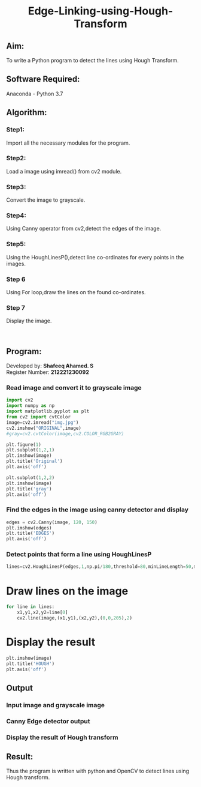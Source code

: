 # <p align="center">Edge-Linking-using-Hough-Transform</p>
## Aim:
To write a Python program to detect the lines using Hough Transform.

## Software Required:
Anaconda - Python 3.7

## Algorithm:
### Step1:
Import all the necessary modules for the program.
### Step2:
Load a image using imread() from cv2 module.
### Step3:
Convert the image to grayscale.
### Step4:
Using Canny operator from cv2,detect the edges of the image.
### Step5:
Using the HoughLinesP(),detect line co-ordinates for every points in the images.
### Step 6
Using For loop,draw the lines on the found co-ordinates.
### Step 7
Display the image.

</br>

## Program:
Developed by: **Shafeeq Ahamed. S**
</br>
Register Number: **212221230092**

### Read image and convert it to grayscale image
```py
import cv2
import numpy as np
import matplotlib.pyplot as plt
from cv2 import cvtColor
image=cv2.imread("img.jpg")
cv2.imshow("ORIGINAL",image)
#gray=cv2.cvtColor(image,cv2.COLOR_RGB2GRAY)

plt.figure(1)
plt.subplot(1,2,1)
plt.imshow(image)
plt.title('Original')
plt.axis('off')

plt.subplot(1,2,2)
plt.imshow(image)
plt.title('gray')
plt.axis('off')
```
### Find the edges in the image using canny detector and display
```py
edges = cv2.Canny(image, 120, 150)
plt.imshow(edges)
plt.title('EDGES')
plt.axis('off')
```
### Detect points that form a line using HoughLinesP
```py
lines=cv2.HoughLinesP(edges,1,np.pi/180,threshold=80,minLineLength=50,maxLineGap=250)
```
# Draw lines on the image
```py
for line in lines:
    x1,y1,x2,y2=line[0]
    cv2.line(image,(x1,y1),(x2,y2),(0,0,205),2)
```
# Display the result
```py
plt.imshow(image)
plt.title('HOUGH')
plt.axis('off')
```
## Output

### Input image and grayscale image
### Canny Edge detector output
### Display the result of Hough transform


## Result:
Thus the program is written with python and OpenCV to detect lines using Hough transform. 
